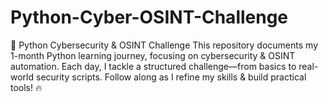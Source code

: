 # Python-Cyber-OSINT-Challenge
🚀 Python Cybersecurity &amp; OSINT Challenge This repository documents my 1-month Python learning journey, focusing on cybersecurity &amp; OSINT automation. Each day, I tackle a structured challenge—from basics to real-world security scripts. Follow along as I refine my skills &amp; build practical tools! 🔥
